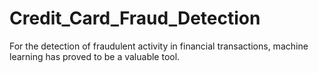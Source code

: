 # Credit_Card_Fraud_Detection
For the detection of fraudulent activity in financial transactions, machine learning has proved  to be a valuable tool. 
